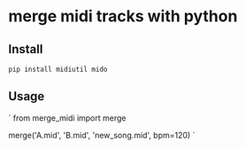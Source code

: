 # merge midi tracks with python

## Install
`
pip install midiutil mido
`

## Usage
`
from merge_midi import merge  


merge('A.mid', 'B.mid', 'new_song.mid', bpm=120)
`